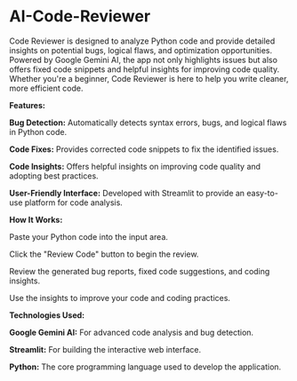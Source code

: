# AI-Code-Reviewer

Code Reviewer is designed to analyze Python code and provide detailed insights on potential bugs, logical flaws, and optimization opportunities. Powered by Google Gemini AI, the app not only highlights issues but also offers fixed code snippets and helpful insights for improving code quality. Whether you're a beginner, Code Reviewer is here to help you write cleaner, more efficient code.

**Features:**

**Bug Detection:** Automatically detects syntax errors, bugs, and logical flaws in Python code.

**Code Fixes:** Provides corrected code snippets to fix the identified issues.

**Code Insights:** Offers helpful insights on improving code quality and adopting best practices.

**User-Friendly Interface:** Developed with Streamlit to provide an easy-to-use platform for code analysis.


**How It Works:**


Paste your Python code into the input area.

Click the "Review Code" button to begin the review.

Review the generated bug reports, fixed code suggestions, and coding insights.

Use the insights to improve your code and coding practices.


**Technologies Used:**


**Google Gemini AI:** For advanced code analysis and bug detection.

**Streamlit:** For building the interactive web interface.

**Python:** The core programming language used to develop the application.
